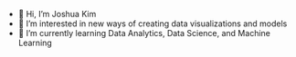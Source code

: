 - 👋 Hi, I’m Joshua Kim
- 👀 I’m interested in new ways of creating data visualizations and models
- 🌱 I’m currently learning Data Analytics, Data Science, and Machine Learning

<!---
jjkcoding/jjkcoding is a ✨ special ✨ repository because its `README.md` (this file) appears on your GitHub profile.
You can click the Preview link to take a look at your changes.
--->
